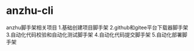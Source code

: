 # anzhu-cli
anzhu脚手架相关项目
1.基础创建项目脚手架
2.github和gitee平台下载器脚手架
3.自动化代码校验和自动化测试脚手架
4.自动化代码提交脚手架
5.自动化部署脚手架
